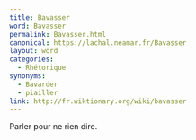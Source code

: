```yaml
---
title: Bavasser
word: Bavasser
permalink: Bavasser.html
canonical: https://lachal.neamar.fr/Bavasser
layout: word
categories:
  - Rhétorique
synonyms:
  - Bavarder
  - piailler
link: http://fr.wiktionary.org/wiki/bavasser
---
```


Parler pour ne rien dire.

